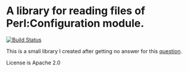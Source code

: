 # A library for reading files of Perl:Configuration module.

[![Build Status](https://drone.io/github.com/kkapelon/Apache-Httpd-conf-Reader/status.png)](https://drone.io/github.com/kkapelon/Apache-Httpd-conf-Reader/latest)

This is a small library I created after getting no answer for
this [question]( http://stackoverflow.com/questions/6095532/java-library-for-reading-apache-httpd-configuration-files-same-as-perls-config).

License is Apache 2.0